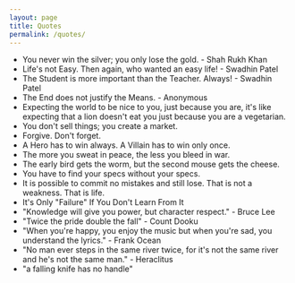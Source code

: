 ```yaml
---
layout: page
title: Quotes
permalink: /quotes/
---
```


- You never win the silver; you only lose the gold. - Shah Rukh Khan
- Life's not Easy. Then again, who wanted an easy life! - Swadhin Patel
- The Student is more important than the Teacher. Always! - Swadhin Patel
- The End does not justify the Means. - Anonymous
- Expecting the world to be nice to you, just because you are, it's like expecting that a lion doesn't eat you just because you are a vegetarian.
- You don't sell things; you create a market.
- Forgive. Don't forget.
- A Hero has to win always. A Villain has to win only once.
- The more you sweat in peace, the less you bleed in war.
- The early bird gets the worm, but the second mouse gets the cheese.
- You have to find your specs without your specs.
- It is possible to commit no mistakes and still lose. That is not a weakness. That is life.
- It's Only "Failure" If You Don't Learn From It
- "Knowledge will give you power, but character respect." - Bruce Lee
- "Twice the pride double the fall" - Count Dooku
- "When you're happy, you enjoy the music but when you're sad, you understand the lyrics." - Frank Ocean
- "No man ever steps in the same river twice, for it's not the same river and he's not the same man." - Heraclitus
- "a falling knife has no handle" 

